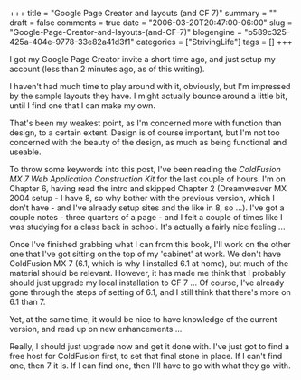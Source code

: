 +++
title = "Google Page Creator and layouts (and CF 7)"
summary = ""
draft = false
comments = true
date = "2006-03-20T20:47:00-06:00"
slug = "Google-Page-Creator-and-layouts-(and-CF-7)"
blogengine = "b589c325-425a-404e-9778-33e82a41d3f1"
categories = ["StrivingLife"]
tags = []
+++

<p>
I got my Google Page Creator invite a short time ago, and just setup my account (less than 2 minutes ago, as of this writing).
</p>
<p>
I haven&#39;t had much time to play around with it, obviously, but I&#39;m impressed by the sample layouts they have.  I might actually bounce around a little bit, until I find one that I can make my own.<!--more--><!--adsense-->
</p>
<p>
That&#39;s been my weakest point, as I&#39;m concerned more with function than design, to a certain extent.  Design is of course important, but I&#39;m not too concerned with the beauty of the design, as much as being functional and useable.
</p>
<p>
To throw some keywords into this post, I&#39;ve been reading the <cite>ColdFusion MX 7 Web Application Construction Kit</cite> for the last couple of hours.  I&#39;m on Chapter 6, having read the intro and skipped Chapter 2 (Dreamweaver MX 2004 setup - I have 8, so why bother with the previous version, which I don&#39;t have - and I&#39;ve already setup sites and the like in 8, so ...).  I&#39;ve got a couple notes - three quarters of a page - and I felt a couple of times like I was studying for a class back in school.  It&#39;s actually a fairly nice feeling ...
</p>
<p>
Once I&#39;ve finished grabbing what I can from this book, I&#39;ll work on the other one that I&#39;ve got sitting on the top of my &#39;cabinet&#39; at work.  We don&#39;t have ColdFusion MX 7 (6.1, which is why I installed 6.1 at home), but much of the material should be relevant.  However, it has made me think that I probably should just upgrade my local installation to CF 7 ...  Of course, I&#39;ve already gone through the steps of setting of 6.1, and I still think that there&#39;s more on 6.1 than 7.
</p>
<p>
Yet, at the same time, it would be nice to have knowledge of the current version, and read up on new enhancements ...
</p>
<p>
Really, I should just upgrade now and get it done with.  I&#39;ve just got to find a free host for ColdFusion first, to set that final stone in place.  If I can&#39;t find one, then 7 it is.  If I can find one, then I&#39;ll have to go with what they go with.
</p>


